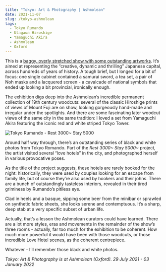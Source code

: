 ```yaml
---
title: "Tokyo: Art & Photography | Ashmolean"
date: 2021-11-07
slug: /tokyo-ashmolean
tags:
  - Tokyo Rumando
  - Utagawa Hiroshige
  - Yamaguchi Akira
  - Ashmolean
  - Oxford
---
```


This is a [baggy, overly stretched show with some outstanding artworks](https://www.ashmolean.org/tokyo#/). It’s aimed at representing the “creative, dynamic and thrilling” Japanese capital, across hundreds of years of history. A tough brief, but I longed for a bit of focus: one single cabinet contained a samurai sword, a tea set, a pair of Noh masks and a lacquered screen - a cavalcade of national symbols that ended up looking a bit provincial, ironically enough.

The exhibition digs deep into the Ashmolean’s incredible permanent collection of 19th century woodcuts: several of the classic Hiroshige prints of views of Mount Fuji are on show, looking gorgeously hand-made and irregular under the spotlights. And there are some fascinating later woodcut views of the same city in the same tradition: I loved a set from Yamaguchi Akira featuring the iconic red and white striped Tokyo Tower.

![Tokyo Rumando - Rest 3000~ Stay 5000](/tokyo-ashmolean-1.jpeg)

Around half way through, there’s an outstanding series of black and white photos from Tokyo Romando. Part of the *Rest 3000~ Stay 5000~* project, the artist visited several “love hotels” in the city, and photographed herself in various provocative poses.

As the title of the project suggests, these hotels are rarely booked for the night: historically, they were used by couples looking for an escape from family life, but of course they’re also used by hookers and their johns. There are a bunch of outstandingly tasteless interiors, revealed in their tired griminess by Rumando’s pitiless eye.

Clad in heels and a basque, sipping some beer from the minibar or sprawled on synthetic fabric sheets, she looks serene and contemptuous. It’s a sharp, deep stab at a very specific subset of urban life.

Actually, that’s a lesson the Ashmolean curators could have learned. There are a lot more styles, eras and movements in the remainder of the show’s three rooms - actually, far too much for the exhibition to be coherent. How much more powerful it would have been with those woodcuts, or those incredible Love Hotel scenes, as the coherent centrepiece.

Whatever - I’ll remember those black and white photos.

*Tokyo: Art & Photography is at Ashmolean (Oxford). 29 July 2021 - 03 January 2022*
